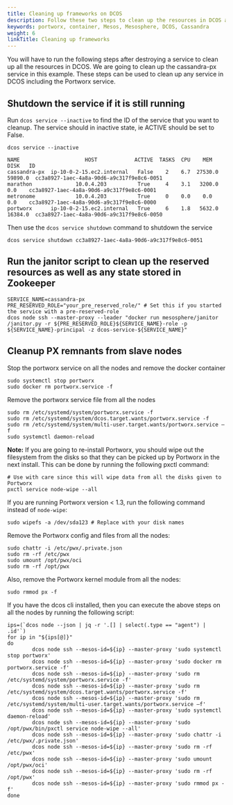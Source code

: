 ```yaml
---
title: Cleaning up frameworks on DCOS
description: Follow these two steps to clean up the resources in DCOS after destroying a service. We're cleaning a cassandra-px service in this example.
keywords: portworx, container, Mesos, Mesosphere, DCOS, Cassandra
weight: 6
linkTitle: Cleaning up frameworks
---
```


You will have to run the following steps after destroying a service to clean up all the resources in DCOS.  We are going to clean up the cassandra-px
service in this example. These steps can be used to clean up any service in DCOS including the Portworx service.

## Shutdown the service if it is still running

Run `dcos service --inactive` to find the ID of the service that you want to cleanup. The service should in inactive state,
ie ACTIVE should be set to False.

```text
dcos service --inactive
```

```output
NAME                     HOST            ACTIVE  TASKS  CPU    MEM      DISK   ID
cassandra-px  ip-10-0-2-15.ec2.internal   False    2    6.7  27530.0  59890.0  cc3a8927-1aec-4a8a-90d6-a9c317f9e8c6-0051
marathon              10.0.4.203          True     4    3.1   3200.0    0.0    cc3a8927-1aec-4a8a-90d6-a9c317f9e8c6-0001
metronome             10.0.4.203          True     0    0.0    0.0      0.0    cc3a8927-1aec-4a8a-90d6-a9c317f9e8c6-0000
portworx      ip-10-0-2-15.ec2.internal   True     6    1.8   5632.0  16384.0  cc3a8927-1aec-4a8a-90d6-a9c317f9e8c6-0050
```

Then use the `dcos service shutdown` command to shutdown the service

```text
dcos service shutdown cc3a8927-1aec-4a8a-90d6-a9c317f9e8c6-0051
```

## Run the janitor script to clean up the reserved resources as well as any state stored in Zookeeper

```text
SERVICE_NAME=cassandra-px
PRE_RESERVED_ROLE="your_pre_reserved_role/" # Set this if you started the service with a pre-reserved-role
dcos node ssh --master-proxy --leader "docker run mesosphere/janitor /janitor.py -r ${PRE_RESERVED_ROLE}${SERVICE_NAME}-role -p ${SERVICE_NAME}-principal -z dcos-service-${SERVICE_NAME}"
```

## Cleanup PX remnants from slave nodes

Stop the portworx service on all the nodes and remove the docker container
```text
sudo systemctl stop portworx
sudo docker rm portworx.service -f
```

Remove the portworx service file from all the nodes
```text
sudo rm /etc/systemd/system/portworx.service -f
sudo rm /etc/systemd/system/dcos.target.wants/portworx.service -f
sudo rm /etc/systemd/system/multi-user.target.wants/portworx.service –f
sudo systemctl daemon-reload
```

**Note:** If you are going to re-install Portworx, you should wipe out the filesystem from the disks so that they can be picked up by Portworx in the next install. This can be done by running the following pxctl command:

```text
# Use with care since this will wipe data from all the disks given to Portworx
pxctl service node-wipe --all
```

If you are running Portworx version < 1.3, run the following command instead of `node-wipe`:

```text
sudo wipefs -a /dev/sda123 # Replace with your disk names
```

Remove the Portworx config and files from all the nodes:

```text
sudo chattr -i /etc/pwx/.private.json
sudo rm -rf /etc/pwx
sudo umount /opt/pwx/oci
sudo rm -rf /opt/pwx
```

Also, remove the Portworx kernel module from all the nodes:

```text
sudo rmmod px -f
```

If you have the dcos cli installed, then you can execute the above steps on all the nodes by running the following script:

```text
ips=(`dcos node --json | jq -r '.[] | select(.type == "agent") | .id'`)
for ip in "${ips[@]}"
do
        dcos node ssh --mesos-id=${ip} --master-proxy 'sudo systemctl stop portworx'
        dcos node ssh --mesos-id=${ip} --master-proxy 'sudo docker rm portworx.service -f'
        dcos node ssh --mesos-id=${ip} --master-proxy 'sudo rm /etc/systemd/system/portworx.service -f'
        dcos node ssh --mesos-id=${ip} --master-proxy 'sudo rm /etc/systemd/system/dcos.target.wants/portworx.service -f'
        dcos node ssh --mesos-id=${ip} --master-proxy 'sudo rm /etc/systemd/system/multi-user.target.wants/portworx.service –f'
        dcos node ssh --mesos-id=${ip} --master-proxy 'sudo systemctl daemon-reload'
        dcos node ssh --mesos-id=${ip} --master-proxy 'sudo /opt/pwx/bin/pxctl service node-wipe --all'
        dcos node ssh --mesos-id=${ip} --master-proxy 'sudo chattr -i /etc/pwx/.private.json'
        dcos node ssh --mesos-id=${ip} --master-proxy 'sudo rm -rf /etc/pwx'
        dcos node ssh --mesos-id=${ip} --master-proxy 'sudo umount /opt/pwx/oci'
        dcos node ssh --mesos-id=${ip} --master-proxy 'sudo rm -rf /opt/pwx'
        dcos node ssh --mesos-id=${ip} --master-proxy 'sudo rmmod px -f'
done
```
